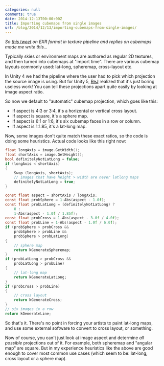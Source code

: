 ```yaml
---
categories: null
comments: true
date: 2014-12-13T00:00:00Z
title: Importing cubemaps from single images
url: /blog/2014/12/13/importing-cubemaps-from-single-images/
---
```


*So [this tweet](https://twitter.com/bmcnett/status/543646517983080449) on EXR format in texture pipeline and replies on cubemaps made me write this...*

Typically skies or environment maps are authored as regular 2D textures, and then turned into cubemaps at "import time". There are various cubemap layouts commonly used: lat-long, spheremap, cross-layout etc.

In Unity 4 we had the pipeline where the user had to pick which projection the source image is using. But for Unity 5, [ReJ](https://twitter.com/__ReJ__) realized that it's just boring useless work! You can tell these projections apart quite easily by looking at image aspect ratio.

So now we default to "automatic" cubemap projection, which goes like this:

* If aspect is 4:3 or 3:4, it's a horizontal or vertical cross layout.
* If aspect is square, it's a sphere map.
* If aspect is 6:1 or 1:6, it's six cubemap faces in a row or column.
* If aspect is 1:1.85, it's a lat-long map.

Now, some images don't quite match these exact ratios, so the code is doing some heuristics. Actual code looks like this right now:

``` c
float longAxis = image.GetWidth();
float shortAxis = image.GetHeight();
bool definitelyNotLatLong = false;
if (longAxis < shortAxis)
{
    Swap (longAxis, shortAxis);
    // images that have height > width are never latlong maps
    definitelyNotLatLong = true;
}

const float aspect = shortAxis / longAxis;
const float probSphere = 1-Abs(aspect - 1.0f);
const float probLatLong = (definitelyNotLatLong) ?
    0 :
    1-Abs(aspect - 1.0f / 1.85f);
const float probCross = 1-Abs(aspect - 3.0f / 4.0f);
const float probLine = 1-Abs(aspect - 1.0f / 6.0f);
if (probSphere > probCross &&
    probSphere > probLine &&
    probSphere > probLatLong)
{
    // sphere map
    return kGenerateSpheremap;
}
if (probLatLong > probCross &&
    probLatLong > probLine)
{
    // lat-long map
    return kGenerateLatLong;
}
if (probCross > probLine)
{
    // cross layout
    return kGenerateCross;
}
// six images in a row
return kGenerateLine;
```

So that's it. There's no point in forcing your artists to paint lat-long maps, and use some external software to convert to cross layout, or something.

Now of course, you can't just look at image aspect and determine *all possible* projections out of it. For example, both spheremap and "angular map" are square. But in my experience heuristics like the above are good enough to cover most common use cases (which seem to be: lat-long, cross layout or a sphere map).
